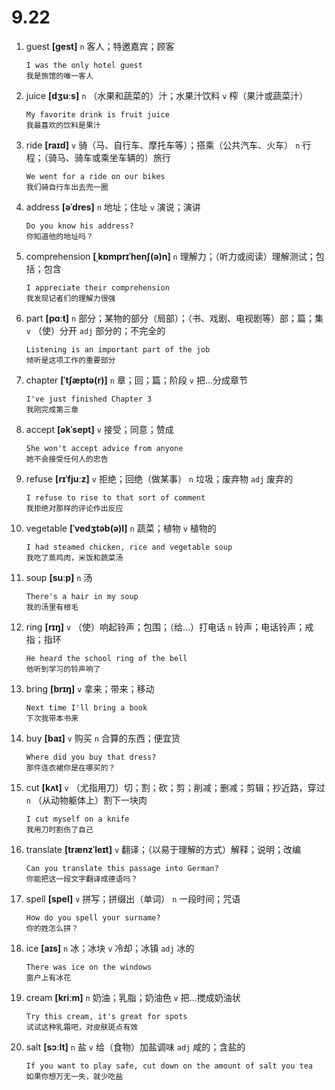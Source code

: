 # 9.22

1. guest **[ɡest]** `n` 客人；特邀嘉宾；顾客

   ```
   I was the only hotel guest
   我是旅馆的唯一客人
   ```

2. juice **[dʒuːs]** `n` （水果和蔬菜的）汁；水果汁饮料 `v` 榨（果汁或蔬菜汁）

   ```
   My favorite drink is fruit juice
   我最喜欢的饮料是果汁
   ```

3. ride **[raɪd]** `v` 骑（马、自行车、摩托车等）；搭乘（公共汽车、火车） `n` 行程；（骑马、骑车或乘坐车辆的）旅行

   ```
   We went for a ride on our bikes
   我们骑自行车出去兜一圈
   ```

4. address **[əˈdres]** `n` 地址；住址 `v` 演说；演讲

   ```
   Do you know his address?
   你知道他的地址吗？
   ```

5. comprehension **[ˌkɒmprɪˈhenʃ(ə)n]** `n` 理解力；（听力或阅读）理解测试；包括；包含

   ```
   I appreciate their comprehension
   我发现记者们的理解力很强
   ```

6. part **[pɑːt]** `n` 部分；某物的部分（局部）；（书、戏剧、电视剧等）部；篇；集 `v` （使）分开 `adj` 部分的；不完全的

   ```
   Listening is an important part of the job
   倾听是这项工作的重要部分
   ```

7. chapter **[ˈtʃæptə(r)]** `n` 章；回；篇；阶段 `v` 把...分成章节

   ```
   I've just finished Chapter 3
   我刚完成第三章
   ```

8. accept **[əkˈsept]** `v` 接受；同意；赞成

   ```
   She won't accept advice from anyone
   她不会接受任何人的忠告
   ```

9. refuse **[rɪˈfjuːz]** `v` 拒绝；回绝（做某事） `n` 垃圾；废弃物 `adj` 废弃的

   ```
   I refuse to rise to that sort of comment
   我拒绝对那样的评论作出反应
   ```

10. vegetable **[ˈvedʒtəb(ə)l]** `n` 蔬菜；植物 `v` 植物的

    ```
    I had steamed chicken, rice and vegetable soup
    我吃了蒸鸡肉，米饭和蔬菜汤
    ```

11. soup **[suːp]** `n` 汤

    ```
    There's a hair in my soup
    我的汤里有根毛
    ```

12. ring **[rɪŋ]** `v` （使）响起铃声；包围；（给...）打电话 `n` 铃声；电话铃声；戒指；指环

    ```
    He heard the school ring of the bell
    他听到学习的铃声响了
    ```

13. bring **[brɪŋ]** `v` 拿来；带来；移动

    ```
    Next time I'll bring a book
    下次我带本书来
    ```

14. buy **[baɪ]** `v` 购买 `n` 合算的东西；便宜货

    ```
    Where did you buy that dress?
    那件连衣裙你是在哪买的？
    ```

15. cut **[kʌt]** `v` （尤指用刀）切；割；砍；剪；削减；删减；剪辑；抄近路，穿过 `n` （从动物躯体上）割下一块肉

    ```
    I cut myself on a knife
    我用刀时割伤了自己
    ```

16. translate **[trænzˈleɪt]** `v` 翻译；（以易于理解的方式）解释；说明；改编

    ```
    Can you translate this passage into German?
    你能把这一段文字翻译成德语吗？
    ```

17. spell **[spel]** `v` 拼写；拼缀出（单词） `n` 一段时间；咒语

    ```
    How do you spell your surname?
    你的姓怎么拼？
    ```

18. ice **[aɪs]** `n` 冰；冰块 `v` 冷却；冰镇 `adj` 冰的

    ```
    There was ice on the windows
    窗户上有冰花
    ```

19. cream **[kriːm]** `n` 奶油；乳脂；奶油色 `v` 把...搅成奶油状

    ```
    Try this cream, it's great for spots
    试试这种乳霜吧，对皮肤斑点有效
    ```

20. salt **[sɔːlt]** `n` 盐 `v` 给（食物）加盐调味 `adj` 咸的；含盐的

    ```
    If you want to play safe, cut down on the amount of salt you tea
    如果你想万无一失，就少吃盐
    ```
